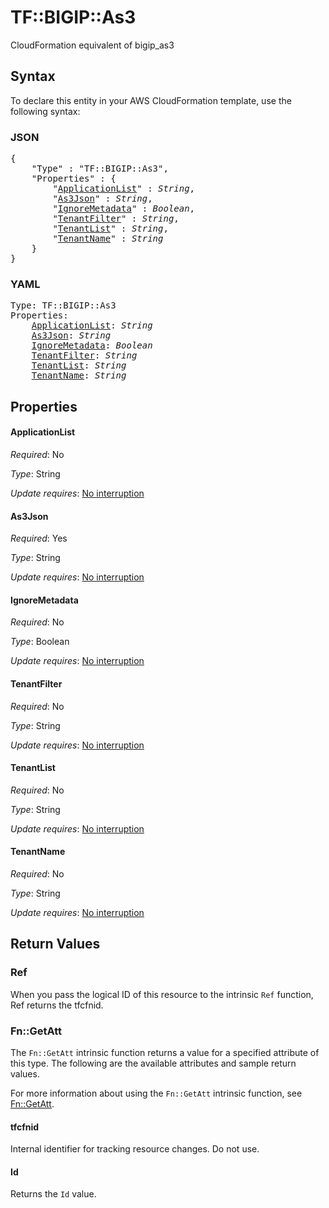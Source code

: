# TF::BIGIP::As3

CloudFormation equivalent of bigip_as3

## Syntax

To declare this entity in your AWS CloudFormation template, use the following syntax:

### JSON

<pre>
{
    "Type" : "TF::BIGIP::As3",
    "Properties" : {
        "<a href="#applicationlist" title="ApplicationList">ApplicationList</a>" : <i>String</i>,
        "<a href="#as3json" title="As3Json">As3Json</a>" : <i>String</i>,
        "<a href="#ignoremetadata" title="IgnoreMetadata">IgnoreMetadata</a>" : <i>Boolean</i>,
        "<a href="#tenantfilter" title="TenantFilter">TenantFilter</a>" : <i>String</i>,
        "<a href="#tenantlist" title="TenantList">TenantList</a>" : <i>String</i>,
        "<a href="#tenantname" title="TenantName">TenantName</a>" : <i>String</i>
    }
}
</pre>

### YAML

<pre>
Type: TF::BIGIP::As3
Properties:
    <a href="#applicationlist" title="ApplicationList">ApplicationList</a>: <i>String</i>
    <a href="#as3json" title="As3Json">As3Json</a>: <i>String</i>
    <a href="#ignoremetadata" title="IgnoreMetadata">IgnoreMetadata</a>: <i>Boolean</i>
    <a href="#tenantfilter" title="TenantFilter">TenantFilter</a>: <i>String</i>
    <a href="#tenantlist" title="TenantList">TenantList</a>: <i>String</i>
    <a href="#tenantname" title="TenantName">TenantName</a>: <i>String</i>
</pre>

## Properties

#### ApplicationList

_Required_: No

_Type_: String

_Update requires_: [No interruption](https://docs.aws.amazon.com/AWSCloudFormation/latest/UserGuide/using-cfn-updating-stacks-update-behaviors.html#update-no-interrupt)

#### As3Json

_Required_: Yes

_Type_: String

_Update requires_: [No interruption](https://docs.aws.amazon.com/AWSCloudFormation/latest/UserGuide/using-cfn-updating-stacks-update-behaviors.html#update-no-interrupt)

#### IgnoreMetadata

_Required_: No

_Type_: Boolean

_Update requires_: [No interruption](https://docs.aws.amazon.com/AWSCloudFormation/latest/UserGuide/using-cfn-updating-stacks-update-behaviors.html#update-no-interrupt)

#### TenantFilter

_Required_: No

_Type_: String

_Update requires_: [No interruption](https://docs.aws.amazon.com/AWSCloudFormation/latest/UserGuide/using-cfn-updating-stacks-update-behaviors.html#update-no-interrupt)

#### TenantList

_Required_: No

_Type_: String

_Update requires_: [No interruption](https://docs.aws.amazon.com/AWSCloudFormation/latest/UserGuide/using-cfn-updating-stacks-update-behaviors.html#update-no-interrupt)

#### TenantName

_Required_: No

_Type_: String

_Update requires_: [No interruption](https://docs.aws.amazon.com/AWSCloudFormation/latest/UserGuide/using-cfn-updating-stacks-update-behaviors.html#update-no-interrupt)

## Return Values

### Ref

When you pass the logical ID of this resource to the intrinsic `Ref` function, Ref returns the tfcfnid.

### Fn::GetAtt

The `Fn::GetAtt` intrinsic function returns a value for a specified attribute of this type. The following are the available attributes and sample return values.

For more information about using the `Fn::GetAtt` intrinsic function, see [Fn::GetAtt](https://docs.aws.amazon.com/AWSCloudFormation/latest/UserGuide/intrinsic-function-reference-getatt.html).

#### tfcfnid

Internal identifier for tracking resource changes. Do not use.

#### Id

Returns the <code>Id</code> value.

